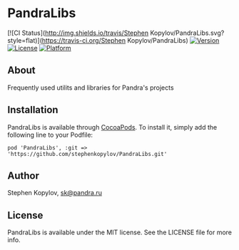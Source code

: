 # PandraLibs

[![CI Status](http://img.shields.io/travis/Stephen Kopylov/PandraLibs.svg?style=flat)](https://travis-ci.org/Stephen Kopylov/PandraLibs)
[![Version](https://img.shields.io/cocoapods/v/PandraLibs.svg?style=flat)](http://cocoadocs.org/docsets/PandraLibs)
[![License](https://img.shields.io/cocoapods/l/PandraLibs.svg?style=flat)](http://cocoadocs.org/docsets/PandraLibs)
[![Platform](https://img.shields.io/cocoapods/p/PandraLibs.svg?style=flat)](http://cocoadocs.org/docsets/PandraLibs)

## About

Frequently used utilits and libraries for Pandra's projects

## Installation

PandraLibs is available through [CocoaPods](http://cocoapods.org). To install
it, simply add the following line to your Podfile:

    pod 'PandraLibs', :git => 'https://github.com/stephenkopylov/PandraLibs.git'

## Author

Stephen Kopylov, sk@pandra.ru

## License

PandraLibs is available under the MIT license. See the LICENSE file for more info.

